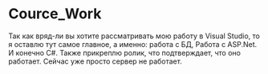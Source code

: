# Cource_Work
Так как вряд-ли вы хотите рассматривать мою работу в Visual Studio, то я оставлю тут самое главное, а именно: работа с БД, Работа с ASP.Net. И конечно C#. Также прикреплю ролик, что подтверждает, что оно работает. Сейчас уже просто сервер не работает.
